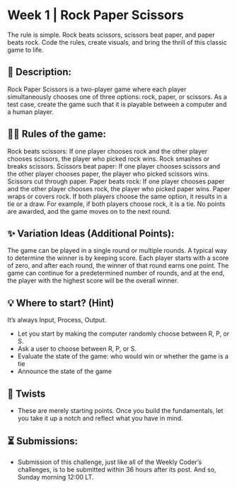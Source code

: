 # Week 1 | Rock Paper Scissors
The rule is simple. Rock beats scissors, scissors beat paper, and paper beats rock. Code the rules, create visuals, and bring the thrill of this classic game to life.

## 📃 Description:
Rock Paper Scissors is a two-player game where each player simultaneously chooses one of three options: rock, paper, or scissors. As a test case, create the game such that it is playable between a computer and a human player.

## 👩‍⚖️ Rules of the game:
Rock beats scissors: If one player chooses rock and the other player chooses scissors, the player who picked rock wins. Rock smashes or breaks scissors.
Scissors beat paper: If one player chooses scissors and the other player chooses paper, the player who picked scissors wins. Scissors cut through paper.
Paper beats rock: If one player chooses paper and the other player chooses rock, the player who picked paper wins. Paper wraps or covers rock.
If both players choose the same option, it results in a tie or a draw. For example, if both players choose rock, it is a tie. No points are awarded, and the game moves on to the next round.

## ✨ Variation Ideas (Additional Points):
The game can be played in a single round or multiple rounds.
A typical way to determine the winner is by keeping score. Each player starts with a score of zero, and after each round, the winner of that round earns one point.
The game can continue for a predetermined number of rounds, and at the end, the player with the highest score will be the overall winner.

## 💡 Where to start? (Hint)
It’s always Input, Process, Output.
- Let you start by making the computer randomly choose between R, P, or S. 
- Ask a user to choose between R, P, or S.
- Evaluate the state of the game: who would win or whether the game is a tie
- Announce the state of the game

## 🥨 Twists
- These are merely starting points. Once you build the fundamentals, let you take it up a notch and reflect what you have in mind.

## ⏳ Submissions:
- Submission of this challenge, just like all of the Weekly Coder’s challenges, is to be submitted within 36 hours after its post. And so, Sunday morning 12:00 LT.
